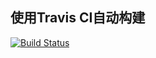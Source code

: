 ## 使用Travis CI自动构建
[![Build Status](https://travis-ci.org/xiexuliunian/xiexuliunian.github.io.svg?branch=hexo)](https://travis-ci.org/xiexuliunian/xiexuliunian.github.io)